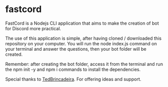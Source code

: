 # fastcord
FastCord is a Nodejs CLI application that aims to make the creation of bot for Discord more practical.

The use of this application is simple, after having cloned / downloaded this repository on your computer. You will run the node index.js command on your terminal and answer the questions, then your bot folder will be created.

Remember: after creating the bot folder, access it from the terminal and run the npm init -y and npm i commands to install the dependencies.

Special thanks to [TedBrincadeira](https://github.com/TedBrincadeira). For offering ideas and support.
